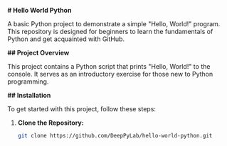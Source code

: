 **# Hello World Python**

A basic Python project to demonstrate a simple "Hello, World!" program. This repository is designed for beginners to learn the fundamentals of Python and get acquainted with GitHub.

**## Project Overview**

This project contains a Python script that prints "Hello, World!" to the console. It serves as an introductory exercise for those new to Python programming.

**## Installation**

To get started with this project, follow these steps:

1. **Clone the Repository:**
   ```bash
   git clone https://github.com/DeepPyLab/hello-world-python.git
